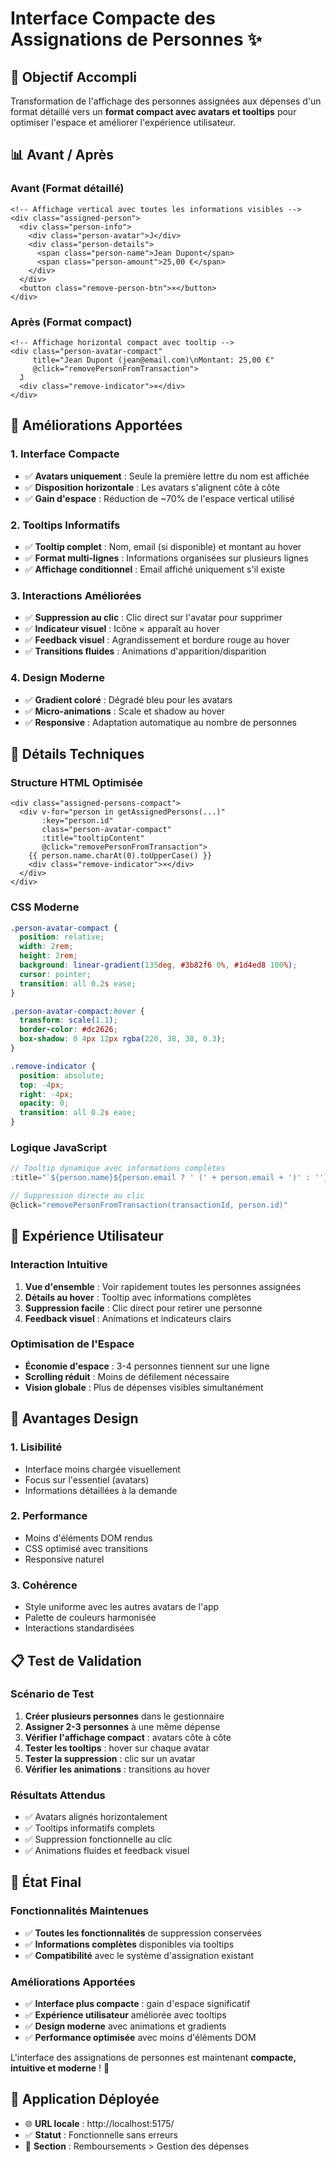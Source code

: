 # Interface Compacte des Assignations de Personnes ✨

## 🎯 Objectif Accompli

Transformation de l'affichage des personnes assignées aux dépenses d'un format détaillé vers un
**format compact avec avatars et tooltips** pour optimiser l'espace et améliorer l'expérience
utilisateur.

## 📊 Avant / Après

### Avant (Format détaillé)

```vue
<!-- Affichage vertical avec toutes les informations visibles -->
<div class="assigned-person">
  <div class="person-info">
    <div class="person-avatar">J</div>
    <div class="person-details">
      <span class="person-name">Jean Dupont</span>
      <span class="person-amount">25,00 €</span>
    </div>
  </div>
  <button class="remove-person-btn">×</button>
</div>
```

### Après (Format compact)

```vue
<!-- Affichage horizontal compact avec tooltip -->
<div class="person-avatar-compact"
     title="Jean Dupont (jean@email.com)\nMontant: 25,00 €"
     @click="removePersonFromTransaction">
  J
  <div class="remove-indicator">×</div>
</div>
```

## 🚀 Améliorations Apportées

### 1. **Interface Compacte**

- ✅ **Avatars uniquement** : Seule la première lettre du nom est affichée
- ✅ **Disposition horizontale** : Les avatars s'alignent côte à côte
- ✅ **Gain d'espace** : Réduction de ~70% de l'espace vertical utilisé

### 2. **Tooltips Informatifs**

- ✅ **Tooltip complet** : Nom, email (si disponible) et montant au hover
- ✅ **Format multi-lignes** : Informations organisées sur plusieurs lignes
- ✅ **Affichage conditionnel** : Email affiché uniquement s'il existe

### 3. **Interactions Améliorées**

- ✅ **Suppression au clic** : Clic direct sur l'avatar pour supprimer
- ✅ **Indicateur visuel** : Icône × apparaît au hover
- ✅ **Feedback visuel** : Agrandissement et bordure rouge au hover
- ✅ **Transitions fluides** : Animations d'apparition/disparition

### 4. **Design Moderne**

- ✅ **Gradient coloré** : Dégradé bleu pour les avatars
- ✅ **Micro-animations** : Scale et shadow au hover
- ✅ **Responsive** : Adaptation automatique au nombre de personnes

## 🔧 Détails Techniques

### Structure HTML Optimisée

```vue
<div class="assigned-persons-compact">
  <div v-for="person in getAssignedPersons(...)"
       :key="person.id"
       class="person-avatar-compact"
       :title="tooltipContent"
       @click="removePersonFromTransaction">
    {{ person.name.charAt(0).toUpperCase() }}
    <div class="remove-indicator">×</div>
  </div>
</div>
```

### CSS Moderne

```css
.person-avatar-compact {
  position: relative;
  width: 2rem;
  height: 2rem;
  background: linear-gradient(135deg, #3b82f6 0%, #1d4ed8 100%);
  cursor: pointer;
  transition: all 0.2s ease;
}

.person-avatar-compact:hover {
  transform: scale(1.1);
  border-color: #dc2626;
  box-shadow: 0 4px 12px rgba(220, 38, 38, 0.3);
}

.remove-indicator {
  position: absolute;
  top: -4px;
  right: -4px;
  opacity: 0;
  transition: all 0.2s ease;
}
```

### Logique JavaScript

```typescript
// Tooltip dynamique avec informations complètes
:title="`${person.name}${person.email ? ' (' + person.email + ')' : ''}\\nMontant: ${formatAmount(person.assignedAmount || 0)}`"

// Suppression directe au clic
@click="removePersonFromTransaction(transactionId, person.id)"
```

## 📱 Expérience Utilisateur

### Interaction Intuitive

1. **Vue d'ensemble** : Voir rapidement toutes les personnes assignées
2. **Détails au hover** : Tooltip avec informations complètes
3. **Suppression facile** : Clic direct pour retirer une personne
4. **Feedback visuel** : Animations et indicateurs clairs

### Optimisation de l'Espace

- **Économie d'espace** : 3-4 personnes tiennent sur une ligne
- **Scrolling réduit** : Moins de défilement nécessaire
- **Vision globale** : Plus de dépenses visibles simultanément

## 🎨 Avantages Design

### 1. **Lisibilité**

- Interface moins chargée visuellement
- Focus sur l'essentiel (avatars)
- Informations détaillées à la demande

### 2. **Performance**

- Moins d'éléments DOM rendus
- CSS optimisé avec transitions
- Responsive naturel

### 3. **Cohérence**

- Style uniforme avec les autres avatars de l'app
- Palette de couleurs harmonisée
- Interactions standardisées

## 📋 Test de Validation

### Scénario de Test

1. **Créer plusieurs personnes** dans le gestionnaire
2. **Assigner 2-3 personnes** à une même dépense
3. **Vérifier l'affichage compact** : avatars côte à côte
4. **Tester les tooltips** : hover sur chaque avatar
5. **Tester la suppression** : clic sur un avatar
6. **Vérifier les animations** : transitions au hover

### Résultats Attendus

- ✅ Avatars alignés horizontalement
- ✅ Tooltips informatifs complets
- ✅ Suppression fonctionnelle au clic
- ✅ Animations fluides et feedback visuel

## 🚀 État Final

### Fonctionnalités Maintenues

- ✅ **Toutes les fonctionnalités** de suppression conservées
- ✅ **Informations complètes** disponibles via tooltips
- ✅ **Compatibilité** avec le système d'assignation existant

### Améliorations Apportées

- ✅ **Interface plus compacte** : gain d'espace significatif
- ✅ **Expérience utilisateur** améliorée avec tooltips
- ✅ **Design moderne** avec animations et gradients
- ✅ **Performance optimisée** avec moins d'éléments DOM

L'interface des assignations de personnes est maintenant **compacte, intuitive et moderne** ! 🎉

## 📍 Application Déployée

- 🌐 **URL locale** : http://localhost:5175/
- ✅ **Statut** : Fonctionnelle sans erreurs
- 🎯 **Section** : Remboursements > Gestion des dépenses
